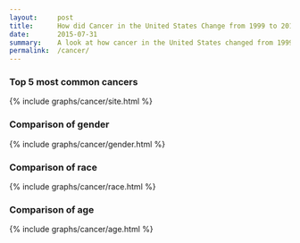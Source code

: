 ```yaml
---
layout:     post
title:      How did Cancer in the United States Change from 1999 to 2011?
date:       2015-07-31
summary:    A look at how cancer in the United States changed from 1999 to 2011.
permalink:  /cancer/
---
```


### Top 5 most common cancers

{% include graphs/cancer/site.html %}

### Comparison of gender

{% include graphs/cancer/gender.html %}

### Comparison of race

{% include graphs/cancer/race.html %}

### Comparison of age

{% include graphs/cancer/age.html %}
